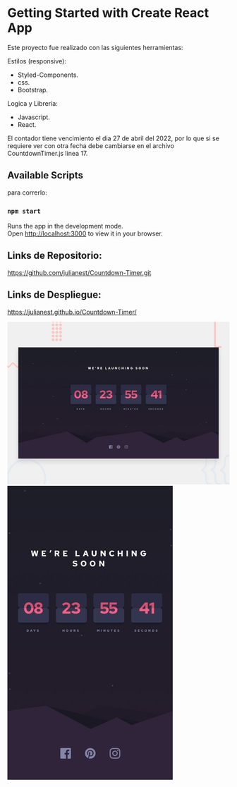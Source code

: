 # Getting Started with Create React App

Este proyecto fue realizado con las siguientes herramientas:

Estilos (responsive):
- Styled-Components. 
- css. 
- Bootstrap. 

Logica y Libreria:
- Javascript. 
- React.

El contador tiene vencimiento el dia 27 de abril del 2022, por lo que si se requiere ver con otra fecha debe cambiarse en el archivo CountdownTimer.js linea 17.

## Available Scripts

para correrlo:

### `npm start`

Runs the app in the development mode.\
Open [http://localhost:3000](http://localhost:3000) to view it in your browser.

## Links de Repositorio:
https://github.com/julianest/Countdown-Timer.git

## Links de Despliegue:
https://julianest.github.io/Countdown-Timer/


![Vista Desktop](./desktop-preview.jpg "Vista Desktop")
![Vista Desktop](./mobile-design.jpg "Vista Mobile")

